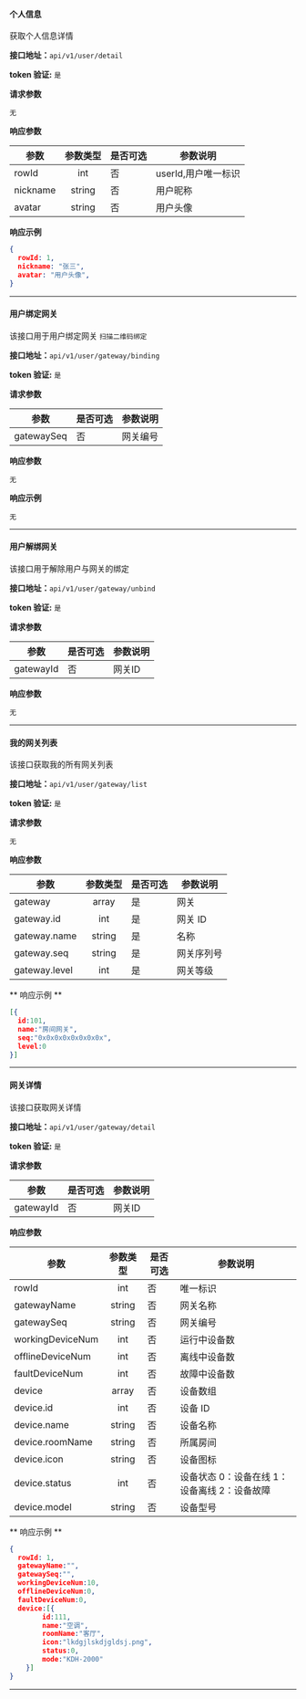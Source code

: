 #### 个人信息
获取个人信息详情

**接口地址：**`api/v1/user/detail`

**token 验证:**  `是`

**请求参数**

`无`

**响应参数**

| 参数     | 参数类型 | 是否可选 | 参数说明            |
| ---      | :---:    | ----     | ---                 |
| rowId    | int      | 否       | userId,用户唯一标识 |
| nickname | string   | 否       | 用户昵称            |
| avatar   | string   | 否       | 用户头像            |


**响应示例**
```json
{
  rowId: 1,
  nickname: "张三",
  avatar: "用户头像",
}
```
---

#### 用户绑定网关
该接口用于用户绑定网关 `扫描二维码绑定`

**接口地址：**`api/v1/user/gateway/binding`

**token 验证:**  `是`

**请求参数**

|    参数    | 是否可选 | 参数说明 |
|------------|----------|----------|
| gatewaySeq | 否       | 网关编号 |

**响应参数**

`无`

**响应示例**

`无`

---

#### 用户解绑网关
该接口用于解除用户与网关的绑定

**接口地址：**`api/v1/user/gateway/unbind`

**token 验证:**  `是`

**请求参数**

|    参数    | 是否可选 | 参数说明 |
|------------|----------|----------|
| gatewayId | 否       | 网关ID |

**响应参数**

`无`

---

#### 我的网关列表
该接口获取我的所有网关列表

**接口地址：**`api/v1/user/gateway/list`

**token 验证:**  `是`

**请求参数**

`无`

**响应参数**

| 参数              | 参数类型 | 是否可选 | 参数说明   |
| ---               | :---:    | ----     | ---        |
| gateway           | array    | 是       | 网关       |
| gateway.id        | int      | 是       | 网关 ID    |
| gateway.name      | string   | 是       | 名称       |
| gateway.seq       | string   | 是       | 网关序列号 |
| gateway.level     | int      | 是       | 网关等级   |


** 响应示例 **

``` json
[{
  id:101,
  name:"房间网关",
  seq:"0x0x0x0x0x0x0x0x",
  level:0
}]
```
---


#### 网关详情
该接口获取网关详情

**接口地址：**`api/v1/user/gateway/detail`

**token 验证:**  `是`

**请求参数**

|    参数   | 是否可选 | 参数说明 |
|-----------|----------|----------|
| gatewayId | 否       | 网关ID |

**响应参数**

| 参数                 | 参数类型 | 是否可选 | 参数说明                                     |
| ---                  | :---:    | ----     | ---                                          |
| rowId                | int      | 否       | 唯一标识                             |
| gatewayName          | string   | 否       | 网关名称                                     |
| gatewaySeq           | string   | 否       | 网关编号                                     |
| workingDeviceNum     | int      | 否       | 运行中设备数                                 |
| offlineDeviceNum     | int      | 否       | 离线中设备数                                 |
| faultDeviceNum       | int      | 否       | 故障中设备数                                 |
| device               | array    | 否       | 设备数组                                 |
| device.id            | int      | 否       | 设备 ID                                      |
| device.name          | string   | 否       | 设备名称                                     |
| device.roomName      | string   | 否       | 所属房间                                     |
| device.icon          | string   | 否       | 设备图标                                     |
| device.status        | int      | 否       | 设备状态 0：设备在线 1：设备离线 2：设备故障 |
| device.model         | string   | 否       | 设备型号                                     |


** 响应示例 **

``` json
{
  rowId: 1,
  gatewayName:"",
  gatewaySeq:"",
  workingDeviceNum:10,
  offlineDeviceNum:0,
  faultDeviceNum:0,
  device:[{
        id:111,
        name:"空调",
        roomName:"客厅",
        icon:"lkdgjlskdjgldsj.png",
        status:0,
        mode:"KDH-2000"
    }]
}
```
---
